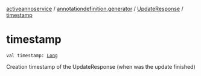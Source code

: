 [activeannoservice](../../index.md) / [annotationdefinition.generator](../index.md) / [UpdateResponse](index.md) / [timestamp](./timestamp.md)

# timestamp

`val timestamp: `[`Long`](https://kotlinlang.org/api/latest/jvm/stdlib/kotlin/-long/index.html)

Creation timestamp of the UpdateResponse (when was the update finished)

